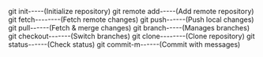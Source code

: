 git init-----(Initialize repository)
git remote add-----(Add remote repository)
git fetch--------(Fetch remote changes)
git push------(Push local changes)
git pull------(Fetch & merge changes)
git branch-----(Manages branches)
git checkout-------(Switch branches)
git clone--------(Clone repository)
git status------(Check status)
git commit-m------(Commit with messages)

